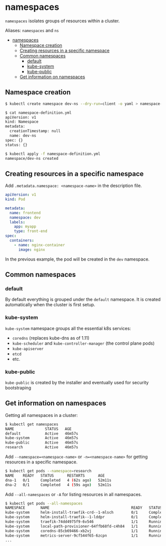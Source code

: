 # namespaces

`namespaces` isolates groups of resources within a cluster.

Aliases: `namespaces` and `ns`

- [namespaces](#namespaces)
  - [Namespace creation](#namespace-creation)
  - [Creating resources in a specific namespace](#creating-resources-in-a-specific-namespace)
  - [Common namespaces](#common-namespaces)
    - [default](#default)
    - [kube-system](#kube-system)
    - [kube-public](#kube-public)
  - [Get information on namespaces](#get-information-on-namespaces)

## Namespace creation

```bash
$ kubectl create namespace dev-ns --dry-run=client -o yaml > namespace-definition.yml

$ cat namespace-definition.yml
apiVersion: v1
kind: Namespace
metadata:
  creationTimestamp: null
  name: dev-ns
spec: {}
status: {}

$ kubectl apply -f namespace-definition.yml
namespace/dev-ns created
```

## Creating resources in a specific namespace

Add `.metadata.namespace: <namespace-name>` in the description file.

```yaml
apiVersion: v1
kind: Pod

metadata:
  name: frontend
  namespace: dev
  labels:
    app: myapp
    type: front-end
spec:
  containers:
    - name: nginx-container
      image: nginx
```

In the previous example, the pod will be created in the `dev` namespace.


## Common namespaces

### default

By default everything is grouped under the `default` namespace. It is created automatically when the cluster is first setup.

### kube-system

`kube-system` namespace groups all the essential k8s services:

- `coredns` (replaces kube-dns as of 1.11)
- `kube-scheduler` and `kube-controller-manager` (the control plane pods)
- `kube-apiserver`
- `etcd`
- etc.

### kube-public

`kube-public` is created by the installer and eventually used for security bootstraping

## Get information on namespaces

Getting all namespaces in a cluster:

```bash
$ kubectl get namespaces
NAME              STATUS   AGE
default           Active   46m57s
kube-system       Active   46m57s
kube-public       Active   46m57s
research          Active   46m57s
```

Add `--namespace=<namespace-name>` or `-n=<namespace-name>` for getting resources in a specific namespace.

```bash
$ kubectl get pods --namespace=research
NAME    READY   STATUS      RESTARTS      AGE
dna-1   0/1     Completed   4 (62s ago)   52m11s
dna-2   0/1     Completed   4 (59s ago)   52m11s
```

Add `--all-namespaces` or `-A` for listing resources in all namespaces.

```bash
$ kubectl get pods --all-namespaces
NAMESPACE       NAME                                     READY   STATUS             RESTARTS      AGE
kube-system     helm-install-traefik-crd--1-mlsch        0/1     Completed          0             28m
kube-system     helm-install-traefik--1-lddpr            0/1     Completed          1             28m
kube-system     traefik-74dd4975f9-6v546                 1/1     Running            0             27m
kube-system     local-path-provisioner-64ffb68fd-c4h84   1/1     Running            0             28m
kube-system     coredns-85cb69466-xb2vj                  1/1     Running            0             28m
kube-system     metrics-server-9cf544f65-6zcpn           1/1     Running            0             28m
...
```

